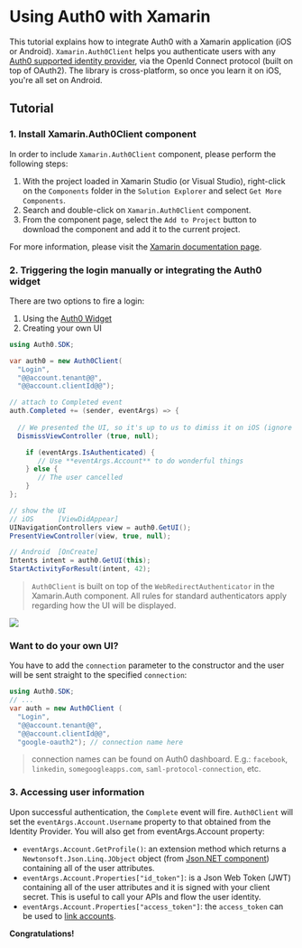 # Using Auth0 with Xamarin

This tutorial explains how to integrate Auth0 with a Xamarin application (iOS or Android). `Xamarin.Auth0Client` helps you authenticate users with any [Auth0 supported identity provider](https://docs.auth0.com/identityproviders), via the OpenId Connect protocol (built on top of OAuth2). The library is cross-platform, so once you learn it on iOS, you're all set on Android.

## Tutorial

### 1. Install Xamarin.Auth0Client component

In order to include `Xamarin.Auth0Client` component, please perform the following steps:

  1. With the project loaded in Xamarin Studio (or Visual Studio), right-click on the `Components` folder in the `Solution Explorer` and select `Get More Components`.
  2. Search and double-click on `Xamarin.Auth0Client` component.
  3. From the component page, select the `Add to Project` button to download the component and add it to the current project.

For more information, please visit the <a target="_blank" href="http://docs.xamarin.com/guides/cross-platform/application_fundamentals/components_walkthrough">Xamarin documentation page</a>.

### 2. Triggering the login manually or integrating the Auth0 widget

There are two options to fire a login: 

1. Using the [Auth0 Widget](login-widget)
2. Creating your own UI

```csharp
using Auth0.SDK;

var auth0 = new Auth0Client(
  "Login", 
  "@@account.tenant@@", 
  "@@account.clientId@@");

// attach to Completed event
auth.Completed += (sender, eventArgs) => {
  
  // We presented the UI, so it's up to us to dimiss it on iOS (ignore this line on Android)
  DismissViewController (true, null);

	if (eventArgs.IsAuthenticated) {
	   // Use **eventArgs.Account** to do wonderful things
	} else {
	   // The user cancelled
	}
};

// show the UI
// iOS      [ViewDidAppear]
UINavigationControllers view = auth0.GetUI();
PresentViewController(view, true, null);

// Android  [OnCreate]
Intents intent = auth0.GetUI(this);
StartActivityForResult(intent, 42);
```

> `Auth0Client` is built on top of the `WebRedirectAuthenticator` in the Xamarin.Auth component. All rules for standard authenticators apply regarding how the UI will be displayed.

![](http://puu.sh/3RUxd.jpg)

### Want to do your own UI?

You have to add the `connection` parameter to the constructor and the user will be sent straight to the specified `connection`:

```csharp
using Auth0.SDK;
// ...
var auth = new Auth0Client (
  "Login", 
  "@@account.tenant@@", 
  "@@account.clientId@@",
  "google-oauth2"); // connection name here
```

> connection names can be found on Auth0 dashboard. E.g.: `facebook`, `linkedin`, `somegoogleapps.com`, `saml-protocol-connection`, etc.

### 3. Accessing user information

Upon successful authentication, the `Complete` event will fire. `Auth0Client` will set the `eventArgs.Account.Username` property to that obtained from the Identity Provider. You will also get from eventArgs.Account property:

* `eventArgs.Account.GetProfile()`: an extension method which returns a `Newtonsoft.Json.Linq.JObject` object (from [Json.NET component](http://components.xamarin.com/view/json.net/)) containing all of the user attributes.
* `eventArgs.Account.Properties["id_token"]`: is a Json Web Token (JWT) containing all of the user attributes and it is signed with your client secret. This is useful to call your APIs and flow the user identity.
* `eventArgs.Account.Properties["access_token"]`: the `access_token` can be used to [link accounts](link-accounts).


**Congratulations!**
